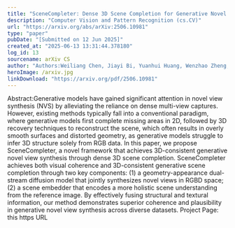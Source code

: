 ```yaml
---
title: "SceneCompleter: Dense 3D Scene Completion for Generative Novel View Synthesis"
description: "Computer Vision and Pattern Recognition (cs.CV)"
url: "https://arxiv.org/abs/arXiv:2506.10981"
type: "paper"
pubDate: "[Submitted on 12 Jun 2025]"
created_at: "2025-06-13 13:31:44.378180"
log_id: 13
sourcename: arXiv CS
author: "Authors:Weiliang Chen, Jiayi Bi, Yuanhui Huang, Wenzhao Zheng, Yueqi Duan"
heroImage: /arxiv.jpg
linkDownload: "https://arxiv.org/pdf/2506.10981"
---
```


Abstract:Generative models have gained significant attention in novel view synthesis (NVS) by alleviating the reliance on dense multi-view captures. However, existing methods typically fall into a conventional paradigm, where generative models first complete missing areas in 2D, followed by 3D recovery techniques to reconstruct the scene, which often results in overly smooth surfaces and distorted geometry, as generative models struggle to infer 3D structure solely from RGB data. In this paper, we propose SceneCompleter, a novel framework that achieves 3D-consistent generative novel view synthesis through dense 3D scene completion. SceneCompleter achieves both visual coherence and 3D-consistent generative scene completion through two key components: (1) a geometry-appearance dual-stream diffusion model that jointly synthesizes novel views in RGBD space; (2) a scene embedder that encodes a more holistic scene understanding from the reference image. By effectively fusing structural and textural information, our method demonstrates superior coherence and plausibility in generative novel view synthesis across diverse datasets. Project Page: this https URL
